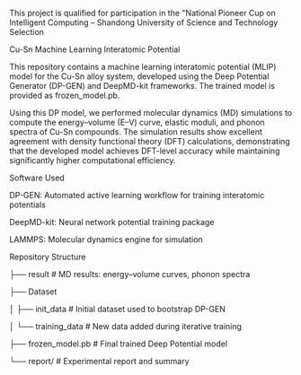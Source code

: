 This project is qualified for participation in the "National Pioneer Cup on Intelligent Computing – Shandong University of Science and Technology Selection

Cu-Sn Machine Learning Interatomic Potential

This repository contains a machine learning interatomic potential (MLIP) model for the Cu-Sn alloy system, developed using the Deep Potential Generator (DP-GEN) and DeepMD-kit frameworks. The trained model is provided as frozen_model.pb.

Using this DP model, we performed molecular dynamics (MD) simulations to compute the energy–volume (E–V) curve, elastic moduli, and phonon spectra of Cu-Sn compounds. The simulation results show excellent agreement with density functional theory (DFT) calculations, demonstrating that the developed model achieves DFT-level accuracy while maintaining significantly higher computational efficiency.

Software Used

DP-GEN: Automated active learning workflow for training interatomic potentials

DeepMD-kit: Neural network potential training package

LAMMPS: Molecular dynamics engine for simulation

Repository Structure

├── result                 # MD results: energy–volume curves, phonon spectra

├── Dataset

│      ├── init_data          # Initial dataset used to bootstrap DP-GEN

│      └── training_data      # New data added during iterative training

├── frozen_model.pb         # Final trained Deep Potential model

└── report/                 # Experimental report and summary
